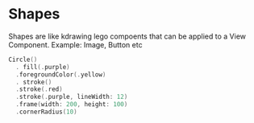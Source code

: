 # Shapes
Shapes are like kdrawing lego compoents that can be applied to a View Component. Example: Image, Button etc

```swift
Circle()
  . fill(.purple)
  .foregroundColor(.yellow)
  . stroke()
  .stroke(.red)
  .stroke(.purple, lineWidth: 12)
  .frame(width: 200, height: 100)
  .cornerRadius(10)
```


